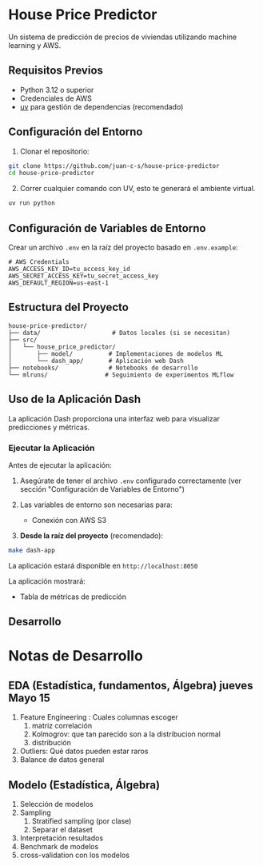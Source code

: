 # House Price Predictor

Un sistema de predicción de precios de viviendas utilizando machine learning y AWS.

## Requisitos Previos

- Python 3.12 o superior
- Credenciales de AWS
- [uv](https://github.com/astral-sh/uv) para gestión de dependencias (recomendado)

## Configuración del Entorno

1. Clonar el repositorio:
```bash
git clone https://github.com/juan-c-s/house-price-predictor
cd house-price-predictor
```
2. Correr cualquier comando con UV, esto te generará el ambiente virtual.
```bash
uv run python
```

## Configuración de Variables de Entorno

Crear un archivo `.env` en la raíz del proyecto basado en `.env.example`:

```env
# AWS Credentials
AWS_ACCESS_KEY_ID=tu_access_key_id
AWS_SECRET_ACCESS_KEY=tu_secret_access_key
AWS_DEFAULT_REGION=us-east-1
```

## Estructura del Proyecto

```
house-price-predictor/
├── data/                    # Datos locales (si se necesitan)
├── src/
│   └── house_price_predictor/
│       ├── model/          # Implementaciones de modelos ML
│       └── dash_app/       # Aplicación web Dash
├── notebooks/              # Notebooks de desarrollo
└── mlruns/                # Seguimiento de experimentos MLflow
```


## Uso de la Aplicación Dash

La aplicación Dash proporciona una interfaz web para visualizar predicciones y métricas.

### Ejecutar la Aplicación

Antes de ejecutar la aplicación:
1. Asegúrate de tener el archivo `.env` configurado correctamente (ver sección "Configuración de Variables de Entorno")
2. Las variables de entorno son necesarias para:
   - Conexión con AWS S3

1. **Desde la raíz del proyecto** (recomendado):
```bash
make dash-app
```

La aplicación estará disponible en `http://localhost:8050`

La aplicación mostrará:
- Tabla de métricas de predicción

## Desarrollo

# Notas de Desarrollo

## EDA (Estadística, fundamentos, Álgebra) jueves Mayo 15

1. Feature Engineering : Cuales columnas escoger
    1. matriz correlación
    2. Kolmogrov: que tan parecido son a la distribucion normal
    3. distribución
2. Outliers: Qué datos pueden estar raros
3. Balance de datos general

## Modelo (Estadística, Álgebra)

1. Selección de modelos 
2. Sampling
    1. Stratified sampling (por clase)
    2. Separar el dataset
3. Interpretación resultados
4. Benchmark de modelos
5. cross-validation con los modelos
